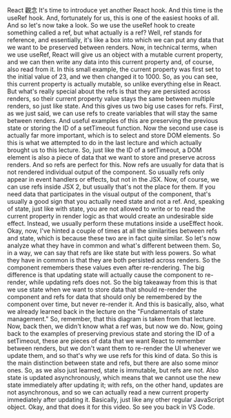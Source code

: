 React 觀念
It's time to introduce yet another React hook.
And this time is the useRef hook.
And, fortunately for us,
this is one of the easiest hooks of all.
And so let's now take a look.
So we use the useRef hook to create something called a ref,
but what actually is a ref?
Well, ref stands for reference,
and essentially,
it's like a box into which we can put any data
that we want to be preserved between renders.
Now, in technical terms, when we use useRef,
React will give us an object
with a mutable current property,
and we can then write any data into this current property
and, of course, also read from it.
In this small example, the current property was first set
to the initial value of 23,
and we then changed it to 1000.
So, as you can see,
this current property is actually mutable,
so unlike everything else in React.
But what's really special about the refs
is that they are persisted across renders,
so their current property value
stays the same between multiple renders,
so just like state.
And this gives us two big use cases for refs.
First, as we just said, we can use refs to create variables
that will stay the same between renders.
And useful examples of this
are preserving the previous state
or storing the ID of a setTimeout function.
Now the second use case is actually far more important,
which is to select and store DOM elements.
So this is what we attempted to do in the last lecture
and which actually brought us to this lecture.
So, just like the ID of a setTimeout,
a DOM element is also a piece of data
that we want to store and preserve across renders.
And so refs are perfect for this.
Now refs are usually for data
that is not rendered individual output of the component.
So usually refs only appear in event handlers or effects,
but not in the JSX.
Now, of course, we can use refs inside JSX 2,
but usually that's not the place for them.
If you need data that participates
in the visual output of the component,
that's usually a good sign
that you actually need state and not a ref.
And, speaking of state, just like with state,
you are not allowed to write
or to read the current property in render logic
as that would create an undesirable side effect.
Instead, we usually perform these mutations
inside a useEffect hook.
Okay, now, I've hinted a couple of times
at all the similarities between refs and state,
which is because these two are in fact quite similar.
So let's now analyze what they have in common
and what's different between them.
So, in a way, we can say that refs are like state
but with less powers.
So what they have in common
is that they are both persisted across renders.
So the component remembers these values
even after re-rendering.
The big difference is that updating state
will actually cause the component to re-render,
while updating refs does not.
So the big takeaway from this
is that we use state when we want to store data
that should re-render the component
and refs for data that should
only be remembered by the component over time,
but never re-render it.
And this is basically, also,
what we already learned back in the lecture
on the "Fundamentals of state management."
So, remember, that this diagram is taken from that lecture.
Now, back then, we didn't know what a ref was,
but now we do.
Now, going back to the examples of preserving previous state
and storing the ID of a setTimeout,
these are pieces of data
that we want React to remember between renders,
but we don't want them to re-render the UI
whenever we update them,
and so that's why we use refs for this kind of data.
So this is the main distinction between state and refs,
but there are also some minor ones.
So, as we also just learned,
state is immutable, but refs are not.
Also state is updated asynchronously,
which means that we cannot use the new state
immediately after updating it;
with refs, on the other hand, updates are not asynchronous,
and so we can actually read a new current property
immediately after updating it.
Basically, just like any other regular JavaScript object.
Okay, and that does it for this video.
So see you back in VS Code.